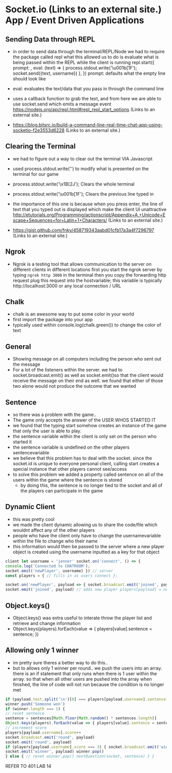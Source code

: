 # Socket.io (Links to an external site.) App / Event Driven Applications
## Sending Data through REPL

- in order to send data through the terminal/REPL/Node we had to require the package called repl
what this allowed us to do is evaluate what is being passed within the REPL while the client is running
repl.start({ prompt: , eval: (text) => { process.stdout.write('\u001b[1F'); socket.send({text, username}) }, })
prompt: defaults what the empty line should look like

- eval: evaluates the text/data that you pass in through the command line

- uses a callback function to grab the text, and from here we are able to use socket.send which emits a message event
https://nodejs.org/api/repl.html#repl_repl_start_options (Links to an external site.)

- https://blog.bitsrc.io/build-a-command-line-real-time-chat-app-using-socketio-f2e3553d6228 (Links to an external site.)

## Clearing the Terminal

- we had to figure out a way to clear out the terminal VIA Javascript

- used process.stdout.write('') to modify what is presented on the terminal for our game

- process.stdout.write('\x1B[2J'); Clears the whole terminal

- process.stdout.write('\u001b[1F'); Clears the previous line typed in

- the importance of this one is because when you press enter, the line of text that you typed out is displayed which make the client UI unattractive
http://etutorials.org/Programming/actionscript/Appendix+A.+Unicode+Escape+Sequences+for+Latin+1+Characters/ (Links to an external site.)

- https://gist.github.com/fnky/458719343aabd01cfb17a3a4f7296797 (Links to an external site.)

## Ngrok

- Ngrok is a testing tool that allows communication to the server on different clients in different locations
first you start the ngrok server by typing `ngrok http 3000` in the terminal
then you copy the forwarding http request
plug this request into the hostvariable; this variable is typically http://localhost:3000 or any local connection / URL

## Chalk

- chalk is an awesome way to put some color in your world
- first import the package into your app
- typically used within console.log(chalk.green()) to change the color of text

## General

- Showing message on all computers including the person who sent out the message
- For a lot of the listeners within the server. we had to socket.broadcast.emit() as well as socket.emit()so that the client would receive the message on their end as well.
we found that either of those two alone would not produce the outcome that we wanted

## Sentence

- so there was a problem with the game..
- The game only accepts the answer of the USER WHOS STARTED IT
- we found that the typing start somehow creates an instance of the game that only the user is able to play.
- the sentence variable within the client is only set on the person who started it
- the sentence variable is undefined on the other players sentencevariable
- we believe that this problem has to deal with the socket. since the socket.id is unique to everyone personal client, calling start creates a special instance that other players cannot see/access
- to solve this problem we added a property called sentence on all of the users within the game where the sentence is stored
  - by doing this, the sentence is no longer tied to the socket and all of the players can participate in the game
 
## Dynamic Client

- this was pretty cool
- we made the client dynamic allowing us to share the code/file which wouldnt affect any of the other players
- people who have the client only have to change the usernamevariable within the file to change who their name
- this information would then be passed to the server where a new player object is created using the username inputted as a key for that object
```javascript
client let username = 'jenner' socket.on('connect', () => { 
console.log('Connected to CHATROOM'); 
socket.emit('newPlayer', username) }) // server 
const players = { // fills in as users connect }; 

socket.on('newPlayer', payload => { socket.broadcast.emit('joined', payload) 
socket.emit('joined', payload) // adds new player players[payload] = new Player(payload) })
```

## Object.keys()

- Object.keys() was extra useful to interate throw the player list and retrieve and change information
- Object.keys(players).forEach(value => { players[value].sentence = sentence; })

## Allowing only 1 winner

- im pretty sure theres a better way to do this..
- but to allows only 1 winner per round.. we push the users into an array. there is an if statement that only runs when there is 1 user within the array. so that when all other users are pushed into the array when finished, the line of code will not run because the condition is no longer met
```javascript
if (payload.text.split('\n')[0] === players[payload.username].sentence) { // stop game and display winner 
winner.push('Someone won') 
if (winner.length === 1) { 
// reset sentence 
sentence = sentences[Math.floor(Math.random() * sentences.length)] 
Object.keys(players).forEach(value => { players[value].sentence = sentence; }) 
// increment score 
players[payload.username].score++ 
socket.broadcast.emit('round', payload) 
socket.emit('round', payload)
if (players[payload.username].score === 3) { socket.broadcast.emit('winner', payload) 
socket.emit('winner', payload) winner.pop() 
} else { // reset winner.pop() nextQuestion(socket, sentence) } }
```
REFER TO 401 LAB 14
